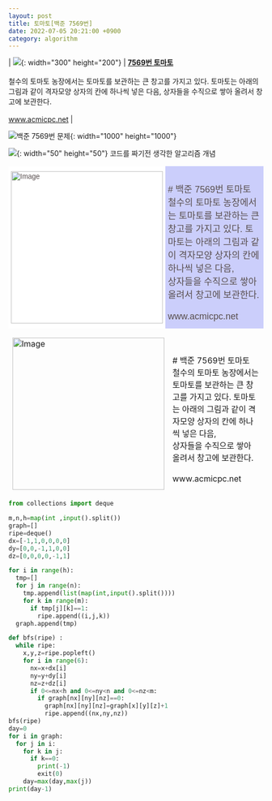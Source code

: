 ```yaml
---
layout: post
title: 토마토[백준 7569번]
date: 2022-07-05 20:21:00 +0900
category: algorithm
---
```


| ![](http://onlinejudgeimages.s3-ap-northeast-1.amazonaws.com/images/big-square.png){: width="300" height="200"} | [**7569번 토마토**](https://www.acmicpc.net/problem/2667) <br/><br/> 철수의 토마토 농장에서는 토마토를 보관하는 큰 창고를 가지고 있다. 토마토는 아래의 그림과 같이 격자모양 상자의 칸에 하나씩 넣은 다음, 상자들을 수직으로 쌓아 올려서 창고에 보관한다.<br/><br/>www.acmicpc.net |

![백준 7569번 문제](https://user-images.githubusercontent.com/77001421/177326030-8df23f04-b17e-4b37-abe6-06255c025044.png){: width="1000" height="1000"}

![](https://cdn-icons-png.flaticon.com/128/4342/4342304.png){: width="50" height="50"} 코드를 짜기전 생각한 알고리즘 개념 

<style type="text/css">
.tg  {border:none;border-collapse:collapse;border-color:#bbb;border-spacing:0;}
.tg td{background-color:#E0FFEB;border-color:#bbb;border-style:solid;border-width:0px;color:#594F4F;
  font-family:Arial, sans-serif;font-size:14px;overflow:hidden;padding:10px 5px;word-break:normal;}
.tg th{background-color:#9DE0AD;border-color:#bbb;border-style:solid;border-width:0px;color:#493F3F;
  font-family:Arial, sans-serif;font-size:14px;font-weight:normal;overflow:hidden;padding:10px 5px;word-break:normal;}
.tg .tg-c6of{background-color:#ffffff;border-color:inherit;text-align:left;vertical-align:top}
.tg .tg-yown{background-color:#cbcefb;border-color:#c0c0c0;font-family:"Arial Black", Gadget, sans-serif !important;font-size:18px;
  text-align:left;vertical-align:top}
</style>
<table class="tg", style="cursor:hand;" onClick="location.href='https://www.acmicpc.net/problem/7569'">
<thead>
  <tr>
    <td class="tg-c6of"><img src="http://onlinejudgeimages.s3-ap-northeast-1.amazonaws.com/images/big-square.png" alt="Image" width="300" height="300"></td>
    <td class="tg-yown"><br># 백준 7569번 토마토 <br>철수의 토마토 농장에서는 토마토를 보관하는 큰 창고를 가지고 있다. 토마토는 아래의 그림과 같이 격자모양 상자의 칸에 하나씩 넣은 다음,<br> 상자들을 수직으로 쌓아 올려서 창고에 보관한다.<br><br>www.acmicpc.net</td>
  </tr>
</thead>
</table>


<table style="cursor:hand;" onClick="location.href='https://www.acmicpc.net/problem/7569'">
<thead>
  <tr>
    <td><img src="http://onlinejudgeimages.s3-ap-northeast-1.amazonaws.com/images/big-square.png" alt="Image" width="300" height="300"></td>
    <td><br># 백준 7569번 토마토 <br>철수의 토마토 농장에서는 토마토를 보관하는 큰 창고를 가지고 있다. 토마토는 아래의 그림과 같이 격자모양 상자의 칸에 하나씩 넣은 다음,<br> 상자들을 수직으로 쌓아 올려서 창고에 보관한다.<br><br>www.acmicpc.net</td>
  </tr>
</thead>
</table>





```python
from collections import deque

m,n,h=map(int ,input().split())
graph=[]
ripe=deque()
dx=[-1,1,0,0,0,0]
dy=[0,0,-1,1,0,0]
dz=[0,0,0,0,-1,1]

for i in range(h):
  tmp=[]
  for j in range(n):
    tmp.append(list(map(int,input().split())))
    for k in range(m):
      if tmp[j][k]==1:
        ripe.append((i,j,k))
  graph.append(tmp)

def bfs(ripe) :
  while ripe:
    x,y,z=ripe.popleft()
    for i in range(6):
      nx=x+dx[i]
      ny=y+dy[i]
      nz=z+dz[i]
      if 0<=nx<h and 0<=ny<n and 0<=nz<m:
        if graph[nx][ny][nz]==0:
          graph[nx][ny][nz]=graph[x][y][z]+1
          ripe.append((nx,ny,nz))
bfs(ripe) 
day=0
for i in graph:
  for j in i:
    for k in j:
      if k==0:
        print(-1)
        exit(0)
    day=max(day,max(j))
print(day-1)
```